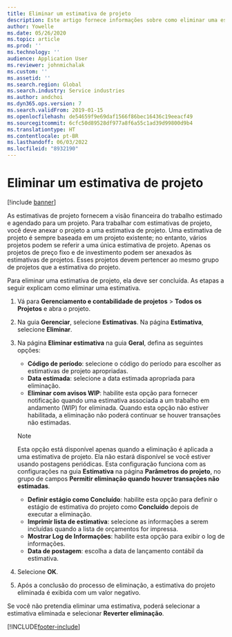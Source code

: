 ```yaml
---
title: Eliminar um estimativa de projeto
description: Este artigo fornece informações sobre como eliminar uma estimativa de projeto após sua conclusão.
author: Yowelle
ms.date: 05/26/2020
ms.topic: article
ms.prod: ''
ms.technology: ''
audience: Application User
ms.reviewer: johnmichalak
ms.custom: ''
ms.assetid: ''
ms.search.region: Global
ms.search.industry: Service industries
ms.author: andchoi
ms.dyn365.ops.version: 7
ms.search.validFrom: 2019-01-15
ms.openlocfilehash: de54659f9e69daf1566f86bec16436c19eeacf49
ms.sourcegitcommit: 6cfc50d89528df977a8f6a55c1ad39d99800d9b4
ms.translationtype: HT
ms.contentlocale: pt-BR
ms.lasthandoff: 06/03/2022
ms.locfileid: "8932190"
---
```

# <a name="eliminate-a-project-estimate"></a>Eliminar um estimativa de projeto

[!include [banner](../includes/banner.md)]

As estimativas de projeto fornecem a visão financeira do trabalho estimado e agendado para um projeto. Para trabalhar com estimativas de projeto, você deve anexar o projeto a uma estimativa de projeto. Uma estimativa de projeto é sempre baseada em um projeto existente; no entanto, vários projetos podem se referir a uma única estimativa de projeto. Apenas os projetos de preço fixo e de investimento podem ser anexados às estimativas de projetos. Esses projetos devem pertencer ao mesmo grupo de projetos que a estimativa do projeto.

Para eliminar uma estimativa de projeto, ela deve ser concluída. As etapas a seguir explicam como eliminar uma estimativa.

1. Vá para **Gerenciamento e contabilidade de projetos** > **Todos os Projetos** e abra o projeto. 
2. Na guia **Gerenciar**, selecione **Estimativas**. Na página **Estimativa**, selecione **Eliminar**.
3. Na página **Eliminar estimativa** na guia **Geral**, defina as seguintes opções:

   - **Código de período**: selecione o código do período para escolher as estimativas de projeto apropriadas. 
   - **Data estimada**: selecione a data estimada apropriada para eliminação.
   - **Eliminar com avisos WIP**: habilite esta opção para fornecer notificação quando uma estimativa associada a um trabalho em andamento (WIP) for eliminada. Quando esta opção não estiver habilitada, a eliminação não poderá continuar se houver transações não estimadas. 
   > [!NOTE]
   > Esta opção está disponível apenas quando a eliminação é aplicada a uma estimativa de projeto. Ela não estará disponível se você estiver usando postagens periódicas. Esta configuração funciona com as configurações na guia **Estimativa** na página **Parâmetros do projeto**, no grupo de campos **Permitir eliminação quando houver transações não estimadas**.
   - **Definir estágio como Concluído**: habilite esta opção para definir o estágio de estimativa do projeto como **Concluído** depois de executar a eliminação.
   - **Imprimir lista de estimativa**: selecione as informações a serem incluídas quando a lista de orçamentos for impressa.
   - **Mostrar Log de Informações**: habilite esta opção para exibir o log de informações.
   - **Data de postagem**: escolha a data de lançamento contábil da estimativa.

4.  Selecione **OK**.
5. Após a conclusão do processo de eliminação, a estimativa do projeto eliminada é exibida com um valor negativo. 

Se você não pretendia eliminar uma estimativa, poderá selecionar a estimativa eliminada e selecionar **Reverter eliminação**.   


[!INCLUDE[footer-include](../includes/footer-banner.md)]